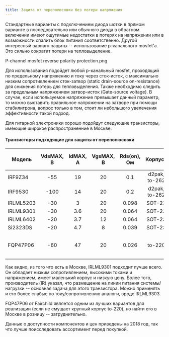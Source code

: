 ```yaml
---
title: Защита от переполюсовки без потери напряжения
---
```


Стандартные варианты с подключением диода шотки в прямом варианте в последовательно или обычного диода в обратном включении имеют ощутимые недостатки в потерях на напряжении или в возможности спалить блок питания соответственно. Другой интересный вариант защиты -- использование p-канального mosfet'а. Это сильно сократит потери на тепловыделение.

P-channel mosfet reverse polarity protection.png

Для использования подойдет любой p-канальный mosfet, проходящий по предельному напряжению и току через сток-исток, с максимально низким сопротивлением сток-затвор (static drain-source on-resistance) для снижения потерь для тепловыделения. Также необходимо следить за предельным напряжением затвор-исток (Gate-source voltage). В случае, если используемое напряжение превышает данный параметр, то можно выставить правильное напряжении на затворе при помощи стабилитрона, вопрос только в том, стоит ли небольшого увелечения эффективности такой подход.

Для гитарной электроники хорошо подойдут следующие транзисторы, имеющие широкое распространенние в Москве:

#### Транзисторы подходящие для защиты от переполюсовки

| Модель    | VdsMAX, В | IdMAX, А | VgsMAX, В | Rds(on), Ом | Корпуса       | Цена в розницу, руб.   |
|-----------|:---------:|:--------:|:---------:|:-----------:|:-------------:|------------------------|
| IRF9Z34   | -55       | 19       | 20        | 0.1         | d2pak, to-262 | 47-83                  |
| IRF9530   | -100      | 14       | 20        | 0.2         | d2pak, to-262 | 39-60                  |
| IRLML5203 | -30       | 3        | 20        | 0.098       | SOT-23        | 8-11                   |
| IRLML9301 | -30       | 3.6      | 20        | 0.064       | SOT-23        | 13-23                  |
| IRLML6402 | -20       | 3.7      | 12        | 0.064       | SOT-23        | 11-24                  |
| Si2323DS  | -20       | 4.7      | 8         | 0.039       | SOT-23        | 21-42                  |
| FQP47P06  | -60       | 47       | 20        | 0.026       | to-220        | нет в Москве -- эталон |


Как видно, из того что есть в Москве, IRLML9301 подходит лучше всего. Он обладает низким сопротивлением, высокими токами и напряжением, имеет маленький корпус и низкую цену. Более того, производитель (IR) указал, что размещение на линии питания системы/нагрузки -- основная задача для этого транзистора. Можно применять и его более слабые по току/сопротивлению аналоги, вроде IRLML9303.

FQP47P06 от Fairchild является одним из лучших вариантов для реализации (если не смущает крупный корпус to-220), но найти его в Москве в розницу -- затруднительно.

Данные о доступности компонентов и цен приведены на 2018 год, так что лучше поисследовать ассортимент перед покупкой.